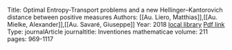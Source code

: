 Title: Optimal Entropy-Transport problems and a new Hellinger–Kantorovich distance between positive measures
Authors: [[Au. Liero, Matthias]],[[Au. Mielke, Alexander]],[[Au. Savaré, Giuseppe]]
Year: 2018
[local library](zotero://select/library/items/GHNAVUNH)
[Pdf link](zotero://open-pdf/library/items/D584AULM)
Type: journalArticle
journaltitle: Inventiones mathematicae
volume: 211
pages: 969-1117
